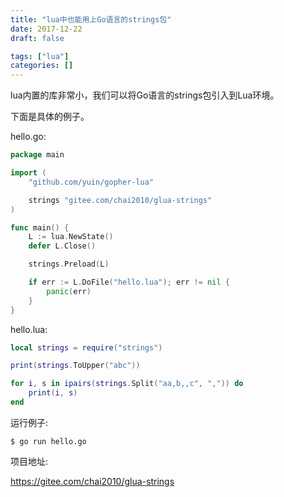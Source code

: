 ```yaml
---
title: "lua中也能用上Go语言的strings包"
date: 2017-12-22
draft: false

tags: ["lua"]
categories: []
---
```


lua内置的库非常小，我们可以将Go语言的strings包引入到Lua环境。

<!--more-->

下面是具体的例子。

hello.go:

```go
package main

import (
	"github.com/yuin/gopher-lua"

	strings "gitee.com/chai2010/glua-strings"
)

func main() {
	L := lua.NewState()
	defer L.Close()

	strings.Preload(L)

	if err := L.DoFile("hello.lua"); err != nil {
		panic(err)
	}
}
```

hello.lua:

```lua
local strings = require("strings")

print(strings.ToUpper("abc"))

for i, s in ipairs(strings.Split("aa,b,,c", ",")) do
	print(i, s)
end
```

运行例子:

    $ go run hello.go

项目地址:

https://gitee.com/chai2010/glua-strings
